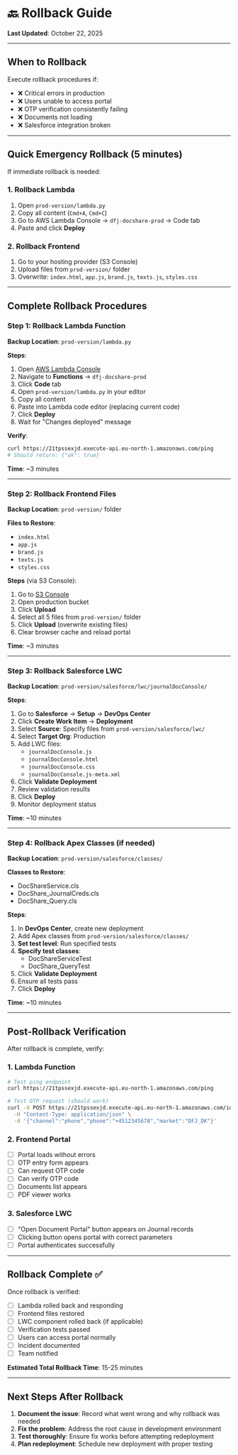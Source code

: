 # 🔙 Rollback Guide

**Last Updated**: October 22, 2025

---

## When to Rollback

Execute rollback procedures if:
- ❌ Critical errors in production
- ❌ Users unable to access portal
- ❌ OTP verification consistently failing
- ❌ Documents not loading
- ❌ Salesforce integration broken

---

## Quick Emergency Rollback (5 minutes)

If immediate rollback is needed:

### 1. Rollback Lambda
1. Open `prod-version/lambda.py`
2. Copy all content (`Cmd+A`, `Cmd+C`)
3. Go to AWS Lambda Console → `dfj-docshare-prod` → Code tab
4. Paste and click **Deploy**

### 2. Rollback Frontend
1. Go to your hosting provider (S3 Console)
2. Upload files from `prod-version/` folder
3. Overwrite: `index.html`, `app.js`, `brand.js`, `texts.js`, `styles.css`

---

## Complete Rollback Procedures

### Step 1: Rollback Lambda Function

**Backup Location**: `prod-version/lambda.py`

**Steps**:
1. Open [AWS Lambda Console](https://console.aws.amazon.com/lambda)
2. Navigate to **Functions** → `dfj-docshare-prod`
3. Click **Code** tab
4. Open `prod-version/lambda.py` in your editor
5. Copy all content
6. Paste into Lambda code editor (replacing current code)
7. Click **Deploy**
8. Wait for "Changes deployed" message

**Verify**:
```bash
curl https://21tpssexjd.execute-api.eu-north-1.amazonaws.com/ping
# Should return: {"ok": true}
```

**Time**: ~3 minutes

---

### Step 2: Rollback Frontend Files

**Backup Location**: `prod-version/` folder

**Files to Restore**:
- `index.html`
- `app.js`
- `brand.js`
- `texts.js`
- `styles.css`

**Steps** (via S3 Console):
1. Go to [S3 Console](https://s3.console.aws.amazon.com)
2. Open production bucket
3. Click **Upload**
4. Select all 5 files from `prod-version/` folder
5. Click **Upload** (overwrite existing files)
6. Clear browser cache and reload portal

**Time**: ~3 minutes

---

### Step 3: Rollback Salesforce LWC

**Backup Location**: `prod-version/salesforce/lwc/journalDocConsole/`

**Steps**:
1. Go to **Salesforce** → **Setup** → **DevOps Center**
2. Click **Create Work Item** → **Deployment**
3. Select **Source**: Specify files from `prod-version/salesforce/lwc/`
4. Select **Target Org**: Production
5. Add LWC files:
   - `journalDocConsole.js`
   - `journalDocConsole.html`
   - `journalDocConsole.css`
   - `journalDocConsole.js-meta.xml`
6. Click **Validate Deployment**
7. Review validation results
8. Click **Deploy**
9. Monitor deployment status

**Time**: ~10 minutes

---

### Step 4: Rollback Apex Classes (if needed)

**Backup Location**: `prod-version/salesforce/classes/`

**Classes to Restore**:
- DocShareService.cls
- DocShare_JournalCreds.cls
- DocShare_Query.cls

**Steps**:
1. In **DevOps Center**, create new deployment
2. Add Apex classes from `prod-version/salesforce/classes/`
3. **Set test level**: Run specified tests
4. **Specify test classes**:
   - DocShareServiceTest
   - DocShare_QueryTest
5. Click **Validate Deployment**
6. Ensure all tests pass
7. Click **Deploy**

**Time**: ~10 minutes

---

## Post-Rollback Verification

After rollback is complete, verify:

### 1. Lambda Function
```bash
# Test ping endpoint
curl https://21tpssexjd.execute-api.eu-north-1.amazonaws.com/ping

# Test OTP request (should work)
curl -X POST https://21tpssexjd.execute-api.eu-north-1.amazonaws.com/identifier/request-otp \
  -H "Content-Type: application/json" \
  -d '{"channel":"phone","phone":"+4512345678","market":"DFJ_DK"}'
```

### 2. Frontend Portal
- [ ] Portal loads without errors
- [ ] OTP entry form appears
- [ ] Can request OTP code
- [ ] Can verify OTP code
- [ ] Documents list appears
- [ ] PDF viewer works

### 3. Salesforce LWC
- [ ] "Open Document Portal" button appears on Journal records
- [ ] Clicking button opens portal with correct parameters
- [ ] Portal authenticates successfully

---

## Rollback Complete ✅

Once rollback is verified:
- [ ] Lambda rolled back and responding
- [ ] Frontend files restored
- [ ] LWC component rolled back (if applicable)
- [ ] Verification tests passed
- [ ] Users can access portal normally
- [ ] Incident documented
- [ ] Team notified

**Estimated Total Rollback Time**: 15-25 minutes

---

## Next Steps After Rollback

1. **Document the issue**: Record what went wrong and why rollback was needed
2. **Fix the problem**: Address the root cause in development environment
3. **Test thoroughly**: Ensure fix works before attempting redeployment
4. **Plan redeployment**: Schedule new deployment with proper testing
